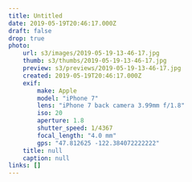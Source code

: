 ```yaml
---
title: Untitled
date: 2019-05-19T20:46:17.000Z
draft: false
drop: true
photo:
    url: s3/images/2019-05-19-13-46-17.jpg
    thumb: s3/thumbs/2019-05-19-13-46-17.jpg
    preview: s3/previews/2019-05-19-13-46-17.jpg
    created: 2019-05-19T20:46:17.000Z
    exif:
        make: Apple
        model: "iPhone 7"
        lens: "iPhone 7 back camera 3.99mm f/1.8"
        iso: 20
        aperture: 1.8
        shutter_speed: 1/4367
        focal_length: "4.0 mm"
        gps: "47.812625 -122.384072222222"
    title: null
    caption: null
links: []
---
```


